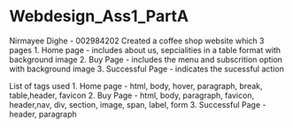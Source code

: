 # Webdesign_Ass1_PartA
 Nirmayee Dighe - 002984202
 Created a coffee shop website which 3 pages 
      1. Home page - includes about us, sepcialities in a table format with background image
      2. Buy Page - includes the menu and subscrition option with background image
      3. Successful Page - indicates the sucessful action
     
 List of tags used
      1. Home page - html, body, hover, paragraph, break, table,header, favicon
      2. Buy Page - html, body, paragraph, favicon, header,nav, div, section, image, span, label, form
      3. Successful Page - header, paragraph


